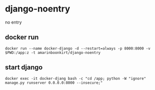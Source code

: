 # django-noentry
no entry 

## docker run
```
docker run --name docker-django -d --restart=always -p 8000:8000 -v $PWD:/app:z -t amarinboonkirt/django-noentry
```
## start django
```
docker exec -it docker-djang bash -c "cd /app; python -W "ignore" manage.py runserver 0.0.0.0:8000 --insecure;"
```
